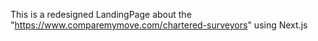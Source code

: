 This is a redesigned LandingPage about the "https://www.comparemymove.com/chartered-surveyors" using Next.js
